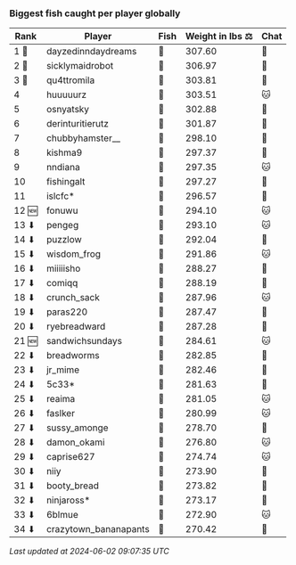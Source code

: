 ### Biggest fish caught per player globally
| Rank | Player | Fish | Weight in lbs ⚖️ | Chat |
|------|--------|-----------|---------|-------|
| 1 🥇  | dayzedinndaydreams | 🦑 | 307.60 | 🍞 |
| 2 🥈  | sicklymaidrobot | 🦑 | 306.97 | 🍞 |
| 3 🥉  | qu4ttromila | 🐳 | 303.81 | 🍞 |
| 4  | huuuuurz | 🐳 | 303.51 | 🐱 |
| 5  | osnyatsky | 🐳 | 302.88 | 🍞 |
| 6  | derinturitierutz | 🐳 | 301.87 | 🍞 |
| 7  | chubbyhamster__ | 🐳 | 298.10 | 🍞 |
| 8  | kishma9 | 🐳 | 297.37 | 🍞 |
| 9  | nndiana | 🐳 | 297.35 | 🐱 |
| 10  | fishingalt | 🐳 | 297.27 | 🍞 |
| 11  | islcfc* | 🐳 | 296.57 | 🍞 |
| 12 🆕 | fonuwu | 🐳 | 294.10 | 🐱 |
| 13 ⬇ | pengeg | 🐳 | 293.10 | 🐱 |
| 14 ⬇ | puzzlow | 🐳 | 292.04 | 🍞 |
| 15 ⬇ | wisdom_frog | 🐳 | 291.86 | 🐱 |
| 16 ⬇ | miiiiisho | 🦈 | 288.27 | 🍞 |
| 17 ⬇ | comiqq | 🐳 | 288.19 | 🍞 |
| 18 ⬇ | crunch_sack | 🐳 | 287.96 | 🐱 |
| 19 ⬇ | paras220 | 🐳 | 287.47 | 🍞 |
| 20 ⬇ | ryebreadward | 🐳 | 287.28 | 🍞 |
| 21 🆕 | sandwichsundays | 🐉 | 284.61 | 🐱 |
| 22 ⬇ | breadworms | 🐳 | 282.85 | 🍞 |
| 23 ⬇ | jr_mime | 🦑 | 282.46 | 🍞 |
| 24 ⬇ | 5c33* | 🐉 | 281.63 | 🍞 |
| 25 ⬇ | reaima | 🐳 | 281.05 | 🐱 |
| 26 ⬇ | faslker | 🐳 | 280.99 | 🐱 |
| 27 ⬇ | sussy_amonge | 🐉 | 278.70 | 🍞 |
| 28 ⬇ | damon_okami | 🐉 | 276.80 | 🐱 |
| 29 ⬇ | caprise627 | 🐳 | 274.74 | 🐱 |
| 30 ⬇ | niiy | 🐳 | 273.90 | 🍞 |
| 31 ⬇ | booty_bread | 🐉 | 273.82 | 🍞 |
| 32 ⬇ | ninjaross* | 🦑 | 273.17 | 🍞 |
| 33 ⬇ | 6blmue | 🐳 | 272.90 | 🐱 |
| 34 ⬇ | crazytown_bananapants | 🦈 | 270.42 | 🍞 |

_Last updated at 2024-06-02 09:07:35 UTC_